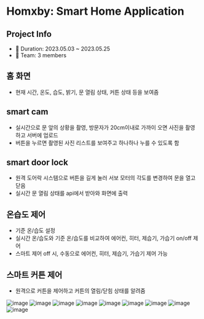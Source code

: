 # Homxby: Smart Home Application 
## Project Info
- 📅 Duration: 2023.05.03 ~ 2023.05.25
- 👥 Team: 3 members 


## 홈 화면 
- 현재 시간, 온도, 습도, 밝기, 문 열림 상태, 커튼 상태 등을 보여줌

## smart cam 
- 실시간으로 문 앞의 상황을 촬영, 방문자가 20cm이내로 가까이 오면 사진을 촬영하고 서버에 업로드
- 버튼을 누르면 촬영된 사진 리스트를 보여주고 하나하나 누를 수 있도록 함
            
## smart door lock 
- 원격 도어락 시스템으로 버튼을 길게 눌러 서보 모터의 각도를 변경하여 문을 열고 닫음
- 실시간 문 열림 상태를 api에서 받아와 화면에 출력
               
## 온습도 제어 
- 기준 온/습도 설정
- 실시간 온/습도와 기준 온/습도를 비교하여 에어컨, 히터, 제습기, 가습기 on/off 제어
- 스마트 제어 off 시, 수동으로 에어컨, 히터, 제습기, 가습기 제어 가능
             
## 스마트 커튼 제어 
- 원격으로 커튼을 제어하고 커튼의 열림/닫힘 상태를 알려줌


![image](https://github.com/eunjijen/Homxby/assets/75493219/05ae85f5-1e2c-4a92-9b29-44ca529f855f)
![image](https://github.com/eunjijen/Homxby/assets/75493219/03e794a7-1178-493d-b607-06db513c9c8f)
![image](https://github.com/eunjijen/Homxby/assets/75493219/6e8cdfd7-cd96-43d4-8fb5-75c52f4ce577)
![image](https://github.com/eunjijen/Homxby/assets/75493219/684968b7-9a67-4112-861b-82f36cf11197)
![image](https://github.com/eunjijen/Homxby/assets/75493219/b89d8f93-b48a-4158-9aa0-61a61657d1bb)
![image](https://github.com/eunjijen/Homxby/assets/75493219/cedac6f1-8831-4734-a4c0-925cdd9dc193)
![image](https://github.com/eunjijen/Homxby/assets/75493219/ab0f415a-15c8-4ea9-9ce3-5b145c826b03)
![image](https://github.com/eunjijen/Homxby/assets/75493219/81f299b2-f1e0-4831-b480-e0ef27f4614d)
![image](https://github.com/eunjijen/Homxby/assets/75493219/d66c75b6-9860-4d6c-8a1e-a72e80aa4061)
